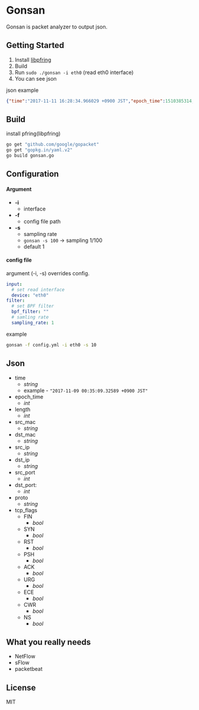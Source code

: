 # Gonsan

Gonsan is packet analyzer to output json. 

## Getting Started

1. Install [libpfring](https://github.com/ntop/PF_RING)
1. Build
1. Run `sudo ./gonsan -i eth0` (read eth0 interface)
1. You can see json

json example

```json
{"time":"2017-11-11 16:28:34.966029 +0900 JST","epoch_time":1510385314,"length":248,"src_mac":"00:15:5d:00:07:00","dst_mac":"00:15:5d:00:07:01","src_ip":"192.168.0.1","dst_ip":"192.168.0.2","src_port":42086,"dst_port":443,"proto":"TCP","seq_num":1709215608,"tcp_flags":{"FIN":false,"SYN":false,"RST":false,"PSH":true,"ACK":true,"URG":false,"ECE":false,"CWR":false,"NS":false}}
```

## Build

install pfring(libpfring)

```sh
go get "github.com/google/gopacket"
go get "gopkg.in/yaml.v2"
go build gonsan.go
```

## Configuration

#### Argument

- **-i**
  - interface
- **-f**
  - config file path
- **-s**
  - sampling rate
  - `gonsan -s 100` -> sampling 1/100
  - default 1

#### config file

argument (-i, -s) overrides config.

````yaml
input:
  # set read interface
  device: "eth0"
filter:
  # set BPF filter
  bpf_filter: ""
  # samling rate
  sampling_rate: 1
````

example

```sh
gonsan -f config.yml -i eth0 -s 10
```

## Json

- time
  - *string*
  - example - `"2017-11-09 00:35:09.32589 +0900 JST"`
- epoch_time
  - *int*
- length
  - *int*
- src_mac
  - *string*
- dst_mac
  - *string*
- src_ip
  - *string*
- dst_ip
  - *string*
- src_port
  - *int*
- dst_port:
  - *int*
- proto
  - *string*
- tcp_flags
  - FIN
    - *bool*
  - SYN
    - *bool*
  - RST
    - *bool*
  - PSH
    - *bool*
  - ACK
    - *bool*
  - URG
    - *bool*
  - ECE
    - *bool*
  - CWR
    - *bool*
  - NS
    - *bool*

## What you really needs

- NetFlow
- sFlow
- packetbeat

## License

MIT

